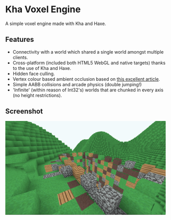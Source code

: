 # Kha Voxel Engine
A simple voxel engine made with Kha and Haxe.

## Features 

 - Connectivity with a world which shared a single world amongst multiple clients.
 - Cross-platform (included both HTML5 WebGL and native targets) thanks to the use of Kha and Haxe.
 - Hidden face culling.
 - Vertex colour based ambient occlusion based on [this excellent article](https://0fps.net/2013/07/03/ambient-occlusion-for-minecraft-like-worlds/).
 - Simple AABB collisions and arcade physics (double jumping!)
 - 'Infinite' (within reason of Int32's) worlds that are chunked in every axis (no height restrictions).
 
## Screenshot

![Screenshot from the engine](/screenshot/ugly_castle.png)
